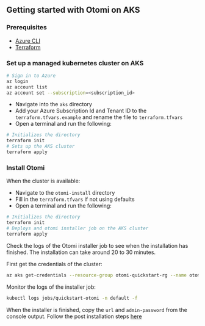 ## Getting started with Otomi on AKS

### Prerequisites

- [Azure CLI](https://docs.microsoft.com/en-us/cli/azure/install-azure-cli)
- [Terraform](https://cloud.google.com/sdk/docs/install)

### Set up a managed kubernetes cluster on AKS

```bash
# Sign in to Azure
az login
az account list
az account set --subscription=<subscription_id>
```

- Navigate into the `aks` directory
- Add your Azure Subscription Id and Tenant ID to the `terraform.tfvars.example` and rename the file to `terraform.tfvars`
- Open a terminal and run the following:

```bash
# Initializes the directory
terraform init
# Sets up the AKS cluster
terraform apply
```
### Install Otomi

When the cluster is available:

- Navigate to the `otomi-install` directory
- Fill in the  `terraform.tfvars` if not using defaults
- Open a terminal and run the following:

```bash
# Initializes the directory
terraform init
# Deploys and otomi installer job on the AKS cluster
terraform apply
```

Check the logs of the Otomi installer job to see when the installation has finished. The installation can take around 20 to 30 minutes.

First get the credentials of the cluster:

```bash
az aks get-credentials --resource-group otomi-quickstart-rg --name otomi-quickstart-aks --admin
```

Monitor the logs of the installer job:

```bash
kubectl logs jobs/quickstart-otomi -n default -f
```

When the installer is finished, copy the `url` and `admin-password` from the console output. Follow the post installation steps [here](https://otomi.io/docs/installation/post-install)

